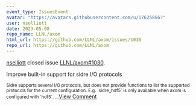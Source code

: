 ```yaml
---
event_type: IssuesEvent
avatar: "https://avatars.githubusercontent.com/u/17625866?"
user: nselliott
date: 2023-05-08
repo_name: LLNL/axom
html_url: https://github.com/LLNL/axom/issues/1030
repo_url: https://github.com/LLNL/axom
---
```


<a href='https://github.com/nselliott' target='_blank'>nselliott</a> closed issue <a href='https://github.com/LLNL/axom/issues/1030' target='_blank'>LLNL/axom#1030</a>.

<p>Improve built-in support for sidre I/O protocols</p><small>Sidre supports several I/O protocols, but does not provide functions to list the supported protocols for the current configuration. E.g. `sidre_hdf5` is only available when axom is configured with `hdf5`....</small><a href='https://github.com/LLNL/axom/issues/1030' target='_blank'>View Comment</a>